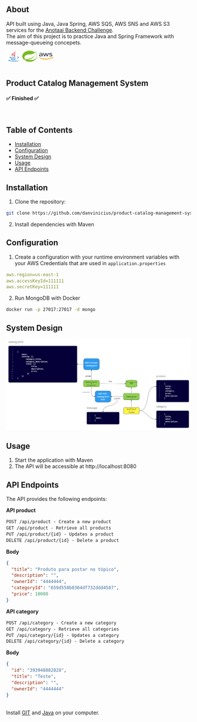 ## About
API built using Java, Java Spring, AWS SQS, AWS SNS and AWS S3 services for the [Anotaai Backend Challenge](https://github.com/githubanotaai/new-test-backend-nodejs/blob/master/README.md).<br/>
The aim of this project is to practice Java and Spring Framework with message-queueing concepets. 

<div style="display: inline_block">
    <img align="center" alt="Java" title="Java" height="30" width="40" src="https://raw.githubusercontent.com/devicons/devicon/master/icons/java/java-original.svg">
    <img align="center" alt="Spring" title="Spring" height="30" width="40" src="https://raw.githubusercontent.com/devicons/devicon/master/icons/spring/spring-original.svg">
    <img align="center" alt="AWS" title="AWS" height="30" width="40" src="https://raw.githubusercontent.com/devicons/devicon/master/icons/amazonwebservices/amazonwebservices-original-wordmark.svg">
</div>
<br/>

## Product Catalog Management System
<h4> 
    ✅ Finished ✅
</h4>
<br/>

## Table of Contents

- [Installation](#installation)
- [Configuration](#configuration)
- [System Design](#system-design)
- [Usage](#usage)
- [API Endpoints](#api-endpoints)

## Installation

1. Clone the repository:

```bash
git clone https://github.com/danvinicius/product-catalog-management-system.git
```

2. Install dependencies with Maven

## Configuration

1. Create a configuration with your runtime environment variables with your AWS Credentials that are used in `application.properties`

```yaml
aws.region=us-east-1
aws.accessKeyId=111111
aws.secretKey=111111
```

2. Run MongoDB with Docker

```bash
docker run -p 27017:27017 -d mongo
```

## System Design
<img src="251830174-504ba448-f128-41db-ae86-18dc19c0dc9d.png" alt="System Design" title="System Design" />

## Usage

1. Start the application with Maven
2. The API will be accessible at http://localhost:8080

## API Endpoints
The API provides the following endpoints:

**API product**
```markdown
POST /api/product - Create a new product
GET /api/product - Retrieve all products
PUT /api/product/{id} - Updates a product
DELETE /api/product/{id} - Delete a product
```

**Body**
```json
{
  "title": "Produto para postar no tópico",
  "description": "",
  "ownerId": "4444444",
  "categoryId": "659d558b0304df732ddd4587",
  "price": 10000
}
```

**API category**
```markdown
POST /api/category - Create a new category
GET /api/category - Retrieve all categories
PUT /api/category/{id} - Updates a category
DELETE /api/category/{id} - Delete a category
```

**Body**
```json
{
  "id": "393948882828",
  "title": "Teste",
  "description": "",
  "ownerId": "4444444"
}
```

<br/>
Install <a href="https://git-scm.com/">GIT</a> and <a href="https://www.java.com/pt-BR/">Java</a> on your computer.
